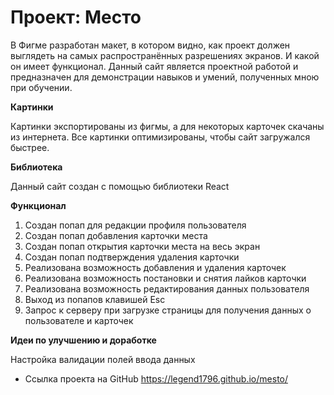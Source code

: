 # Проект: Место

В Фигме разработан макет, в котором видно, как проект должен выглядеть на самых распространённых разрешениях экранов. И какой он имеет функционал.
Данный сайт является проектной работой и предназначен для демонстрации навыков и умений, полученных мною при обучении.


**Картинки**

Картинки экспортированы из фигмы, а для некоторых карточек скачаны из интернета. Все картинки оптимизированы, чтобы  сайт загружался быстрее.


**Библиотека**

Данный сайт создан с помощью библиотеки React

**Функционал**

1. Создан попап для редакции профиля пользователя
2. Создан попап добавления карточки места
3. Создан попап открытия карточки места на весь экран
4. Создан попап подтверждения удаления карточки
5. Реализована возможность добавления и удаления карточек
6. Реализована возможность постановки и снятия лайков карточки
7. Реализована возможность редактирования данных пользователя
8. Выход из попапов клавишей Esc
9. Запрос к серверу при загрузке страницы для получения данных о пользователе и карточек

**Идеи по улучшению и доработке**

Настройка валидации полей ввода данных

* Ссылка проекта на GitHub  https://legend1796.github.io/mesto/
